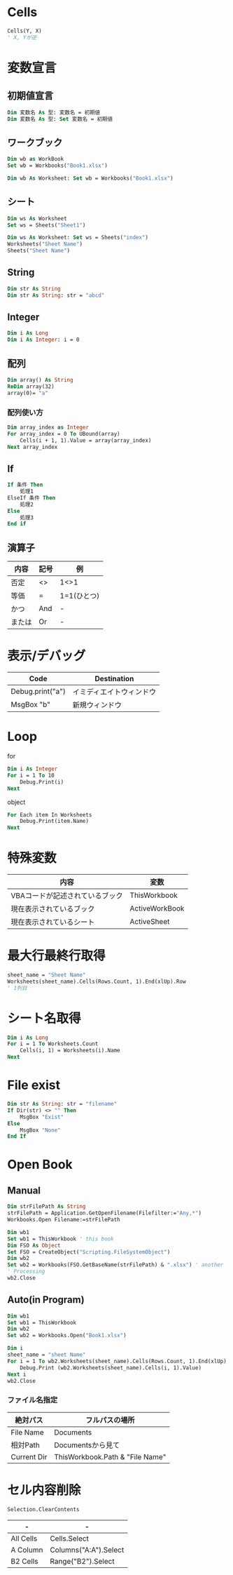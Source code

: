 # Cells

```vb
Cells(Y, X)
' X, Yが逆
```

# 変数宣言

## 初期値宣言

```vb
Dim 変数名 As 型: 変数名 = 初期値
Dim 変数名 As 型: Set 変数名 = 初期値
```

## ワークブック

```vb
Dim wb as WorkBook
Set wb = Workbooks("Book1.xlsx")

Dim wb As Worksheet: Set wb = Workbooks("Book1.xlsx")
```

## シート

```vb
Dim ws As Worksheet
Set ws = Sheets("Sheet1")

Dim ws As Worksheet: Set ws = Sheets("index")
Worksheets("Sheet Name")
Sheets("Sheet Name")
```

## String

```vb
Dim str As String
Dim str As String: str = "abcd"
```

## Integer

```vb
Dim i As Long
Dim i As Integer: i = 0
```

## 配列

```vb
Dim array() As String
ReDim array(32)
array(0)= "a"
```

### 配列使い方

```vb
Dim array_index as Integer
For array_index = 0 To UBound(array)
    Cells(i + 1, 1).Value = array(array_index)
Next array_index
```

## If

```vb
If 条件 Then
    処理1
ElseIf 条件 Then
    処理2
Else
    処理3
End if
```

## 演算子

| 内容 | 記号 | 例 |
| --- | --- | --- |
| 否定 | <> | 1<>1 |
| 等価 | = | 1=1(ひとつ) |
| かつ | And | - |
| または | Or | - |

# 表示/デバッグ

| Code | Destination |
| --- | --- |
| Debug.print("a") | イミディエイトウィンドウ |
| MsgBox "b" | 新規ウィンドウ |

# Loop

for

```vb
Dim i As Integer
For i = 1 To 10
    Debug.Print(i)
Next
```

object

```vb
For Each item In Worksheets
    Debug.Print(item.Name)
Next
```

# 特殊変数

| 内容 | 変数 |
| --- | --- |
| VBAコードが記述されているブック | ThisWorkbook |
| 現在表示されているブック | ActiveWorkBook |
| 現在表示されているシート | ActiveSheet |

# 最大行最終行取得

```vb
sheet_name = "Sheet Name"
Worksheets(sheet_name).Cells(Rows.Count, 1).End(xlUp).Row
' 1列目
```

# シート名取得

```vb
Dim i As Long
For i = 1 To Worksheets.Count
    Cells(i, 1) = Worksheets(i).Name
Next
```

# File exist

```vb
Dim str As String: str = "filename"
If Dir(str) <> "" Then
    MsgBox "Exist"
Else
    MsgBox "None"
End If
```

# Open Book

## Manual

```vb
Dim strFilePath As String
strFilePath = Application.GetOpenFilename(Filefilter:="Any,*")
Workbooks.Open Filename:=strFilePath

Dim wb1
Set wb1 = ThisWorkbook ' this book
Dim FSO As Object
Set FSO = CreateObject("Scripting.FileSystemObject")
Dim wb2
Set wb2 = Workbooks(FSO.GetBaseName(strFilePath) & ".xlsx") ' another
' Processing
wb2.Close
```

## Auto(in Program)

```vb
Dim wb1
Set wb1 = ThisWorkbook
Dim wb2
Set wb2 = Workbooks.Open("Book1.xlsx")

Dim i
sheet_name = "sheet Name"
For i = 1 To wb2.Worksheets(sheet_name).Cells(Rows.Count, 1).End(xlUp).Row
    Debug.Print (wb2.Worksheets(sheet_name).Cells(i, 1).Value)
Next i
wb2.Close
```

### ファイル名指定
| 絶対パス | フルパスの場所 |
| --- | --- |
| File Name | Documents |
| 相対Path | Documentsから見て |
| Current Dir | ThisWorkbook.Path & "File Name" |

# セル内容削除

```vb
Selection.ClearContents
```

| - | - |
| --- | --- |
| All Cells | Cells.Select |
| A Column | Columns("A:A").Select |
| B2 Cells | Range("B2").Select |
